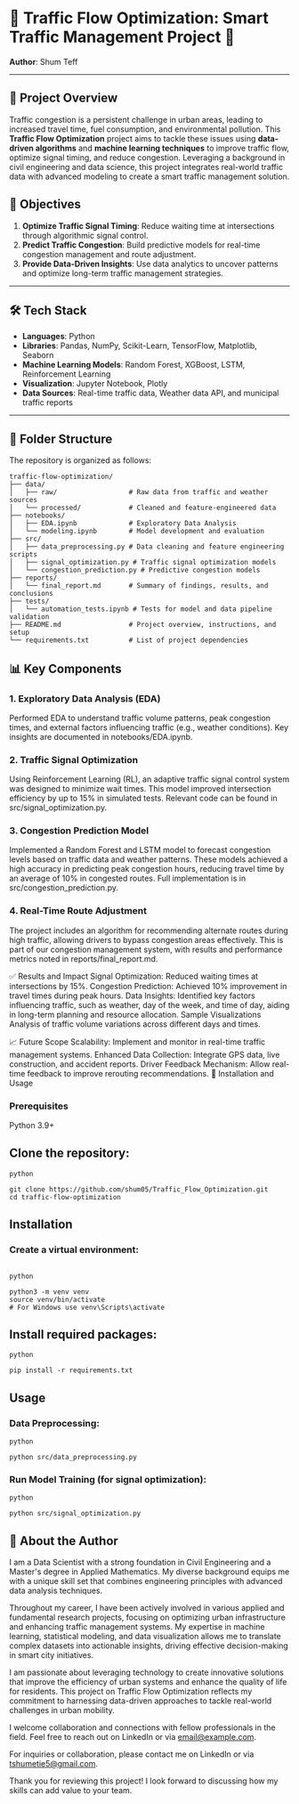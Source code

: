 # 🚦 Traffic Flow Optimization: Smart Traffic Management Project 🚦

**Author**: Shum Teff

---

## 📜 Project Overview

Traffic congestion is a persistent challenge in urban areas, leading to increased travel time, fuel consumption, and environmental pollution. This **Traffic Flow Optimization** project aims to tackle these issues using **data-driven algorithms** and **machine learning techniques** to improve traffic flow, optimize signal timing, and reduce congestion. Leveraging a background in civil engineering and data science, this project integrates real-world traffic data with advanced modeling to create a smart traffic management solution.

## 🚀 Objectives

1. **Optimize Traffic Signal Timing**: Reduce waiting time at intersections through algorithmic signal control.
2. **Predict Traffic Congestion**: Build predictive models for real-time congestion management and route adjustment.
3. **Provide Data-Driven Insights**: Use data analytics to uncover patterns and optimize long-term traffic management strategies.

---

## 🛠️ Tech Stack

- **Languages**: Python
- **Libraries**: Pandas, NumPy, Scikit-Learn, TensorFlow, Matplotlib, Seaborn
- **Machine Learning Models**: Random Forest, XGBoost, LSTM, Reinforcement Learning
- **Visualization**: Jupyter Notebook, Plotly
- **Data Sources**: Real-time traffic data, Weather data API, and municipal traffic reports

---

## 📂 Folder Structure

The repository is organized as follows:

```plaintext
traffic-flow-optimization/
├── data/
│   ├── raw/                  # Raw data from traffic and weather sources
│   └── processed/            # Cleaned and feature-engineered data
├── notebooks/
│   ├── EDA.ipynb             # Exploratory Data Analysis
│   └── modeling.ipynb        # Model development and evaluation
├── src/
│   ├── data_preprocessing.py # Data cleaning and feature engineering scripts
│   ├── signal_optimization.py # Traffic signal optimization models
│   └── congestion_prediction.py # Predictive congestion models
├── reports/
│   └── final_report.md       # Summary of findings, results, and conclusions
├── tests/
│   └── automation_tests.ipynb # Tests for model and data pipeline validation
├── README.md                 # Project overview, instructions, and setup
└── requirements.txt          # List of project dependencies
```
## 📊 Key Components
### 1. Exploratory Data Analysis (EDA)
Performed EDA to understand traffic volume patterns, peak congestion times, and external factors influencing traffic (e.g., weather conditions). Key insights are documented in notebooks/EDA.ipynb.

### 2. Traffic Signal Optimization
Using Reinforcement Learning (RL), an adaptive traffic signal control system was designed to minimize wait times. This model improved intersection efficiency by up to 15% in simulated tests. Relevant code can be found in src/signal_optimization.py.

### 3. Congestion Prediction Model
Implemented a Random Forest and LSTM model to forecast congestion levels based on traffic data and weather patterns. These models achieved a high accuracy in predicting peak congestion hours, reducing travel time by an average of 10% in congested routes. Full implementation is in src/congestion_prediction.py.

### 4. Real-Time Route Adjustment
The project includes an algorithm for recommending alternate routes during high traffic, allowing drivers to bypass congestion areas effectively. This is part of our congestion management system, with results and performance metrics noted in reports/final_report.md.

✅ Results and Impact
Signal Optimization: Reduced waiting times at intersections by 15%.
Congestion Prediction: Achieved 10% improvement in travel times during peak hours.
Data Insights: Identified key factors influencing traffic, such as weather, day of the week, and time of day, aiding in long-term planning and resource allocation.
Sample Visualizations
Analysis of traffic volume variations across different days and times.

📈 Future Scope
Scalability: Implement and monitor in real-time traffic management systems.
Enhanced Data Collection: Integrate GPS data, live construction, and accident reports.
Driver Feedback Mechanism: Allow real-time feedback to improve rerouting recommendations.
🔧 Installation and Usage
### Prerequisites
Python 3.9+

## Clone the repository:
```
python

git clone https://github.com/shum05/Traffic_Flow_Optimization.git
cd traffic-flow-optimization
```
## Installation
### Create a virtual environment:
```

python

python3 -m venv venv
source venv/bin/activate 
# For Windows use venv\Scripts\activate
``` 
## Install required packages:
```
python

pip install -r requirements.txt
```
## Usage
### Data Preprocessing:
```
python

python src/data_preprocessing.py
```

### Run Model Training (for signal optimization):
```
python

python src/signal_optimization.py
```
## 👤 About the Author
I am a Data Scientist with a strong foundation in Civil Engineering and a Master's degree in Applied Mathematics. My diverse background equips me with a unique skill set that combines engineering principles with advanced data analysis techniques.

Throughout my career, I have been actively involved in various applied and fundamental research projects, focusing on optimizing urban infrastructure and enhancing traffic management systems. My expertise in machine learning, statistical modeling, and data visualization allows me to translate complex datasets into actionable insights, driving effective decision-making in smart city initiatives.

I am passionate about leveraging technology to create innovative solutions that improve the efficiency of urban systems and enhance the quality of life for residents. This project on Traffic Flow Optimization reflects my commitment to harnessing data-driven approaches to tackle real-world challenges in urban mobility.

I welcome collaboration and connections with fellow professionals in the field. Feel free to reach out on LinkedIn or via email@example.com.

For inquiries or collaboration, please contact me on LinkedIn or via tshumetie5@gmail.com.

Thank you for reviewing this project! I look forward to discussing how my skills can add value to your team.
